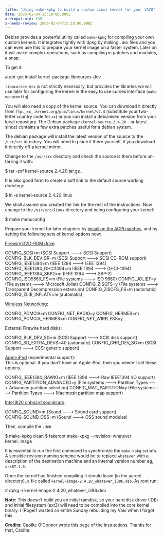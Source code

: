 ```yaml
---
title: "Using make-kpkg to build a custom Linux kernel for your VAIO"
date: 2003-02-04T15:10:00.000Z
x-drupal-nid: 139
x-needs-review: 2003-02-04T15:10:00.000Z
---
```

Debian provides a powerful utility called `make-kpkg` for compiling your own custom kernels. It integrates tightly with dpkg by making `.deb` files and you can even use this to prepare your kernel image on a faster system. Later on it will make complex operations, such as compiling in patches and modules, a snap.

To get it:

<div class="snippet">
    # apt-get install kernel-package libncurses-dev

</div>

`libncurses-dev` is not strictly necessary, but provides the libraries we will use later for configuring the kernel in the easy to use curses interface (`make menuconfig`).

You will also need a copy of the kernel source. You can download it directly from `ftp._xx_.kernel.org/pub/linux/kernel/v2.4` (substitute your two-letter country code for `xx`) or you can install a debianised version from your local repositary. The Debian package (`kernel-source-2.4.20` - or latest since) contains a few extra patches useful for a debian system.

The debian package will install the latest version of the source to the `/usr/src` directory. You will need to place it there yourself, if you download it directly off a kernel mirror.

Change to the `/usr/src` directory and check the source is there before un-tarring it with:

<div class="snippet">
    $ tar -zxf kernel-source.2.4.20.tar.gz .

</div>

It is also good form to create a soft link to the default source working directory:

<div class="snippet">
    $ ln -s kernel-source.2.4.20 linux

</div>

We shall assume you created the link for the rest of the instructions.
Now change to the `/usr/src/linux` directory and being configuring your kernel:

<div class="snippet">
    $ make menuconfig

</div>

Prepare your kernel for later chapters by [installing the ACPI patches](http://www.differentpla.net/node/view/149), and by setting the following sets of kernel options now:

[Firewire DVD-ROM drive](http://www.differentpla.net/node/view/150):

<div class="snippet">
    CONFIG_SCSI=m (SCSI Support ---> SCSI Support)
    CONFIG_BLK_DEV_SR=m (SCSI Support ---> SCSI CD-ROM support)
    CONFIG_IEEE1394=m (IEEE 1394 ---> IEEE 1394)
    CONFIG_IEEE1394_OHCI1394=m (IEEE 1394 ---> OHCI-1394)
    CONFIG_IEEE1394_SBP2=m (IEEE 1394 ---> SBP-2)
    CONFIG_ISO9660_FS=m (File systems ---> ISO 9660)
    CONFIG_JOLIET=y (File systems ---> Microsoft Joliet)
    CONFIG_ZISOFS=y (File systems ---> Transparent Decompression extension)
    CONFIG_ZISOFS_FS=m (automatic)
    CONFIG_ZLIB_INFLATE=m (automatic)

</div>

[Wireless Networking](http://www.differentpla.net/node/view/157):

<div class="snippet">
    CONFIG_PCMCIA=m
    CONFIG_NET_RADIO=y
    CONFIG_HERMES=m
    CONFIG_PCMCIA_HERMES=m
    CONFIG_NET_WIRELESS=y

</div>

External Firewire hard disks:

<div class="snippet">
    CONFIG_BLK_DEV_SD=m (SCSI Support ---> SCSI disk support)
    CONFIG_SD_EXTRA_DEVS=40 (automatic)
    CONFIG_CHR_DEV_SG=m (SCSI Support ---> SCSI generic support)

</div>

[Apple iPod](http://www.differentpla.net/node/view/151) (experimental support):  
 This is optional. If you don't have an Apple iPod, then you needn't set these options.

<div class="snippet">
    CONFIG_IEEE1394_RAWIO=m (IEEE 1394 ---> Raw IEEE1394 I/O support)
    CONFIG_PARTITION_ADVANCED=y (File systems ---> Partition Types ---> Advanced partition selection)
    CONFIG_MAC_PARTITION=y (File systems ---> Partition Types ---> Macintosh partition map support)

</div>

[Intel i820 onboard soundcard](http://www.differentpla.net/node/view/156):

<div class="snippet">
    CONFIG_SOUND=m (Sound ---> Sound card support)
    CONFIG_SOUND_OSS=m (Sound ---> OSS sound modules)

</div>

Then, compile the `.deb`:

<div class="snippet">
    $ make-kpkg clean
    $ fakeroot make-kpkg --revision=whatever kernel_image

</div>

It is essential to run the first command to synchronize the `make-kpkg` scripts. A sensible revision naming scheme would be to replace `whatever` with a description of the destination machine and an internal version number eg, `srx87.1.0`.

Once the kernel has finished compiling it should leave (in the parent directory), a file called `kernel-image-2.4.20_whatever_i386.deb`. As root run:

<div class="snippet">
    # dpkg -i kernel-image-2.4.20_whatever_i386.deb

</div>

**Note:** This doesn't build you an initial ramdisk, so your hard disk driver (IDE) and initial filesystem (ext3) will need to be compiled into the core kernel binary. I (Roger) wasted an entire Sunday rebuilding my Vaio when I forgot this.

**Credits:** Caoilte O'Connor wrote this page of the instructions. Thanks for that, Caoilte.
